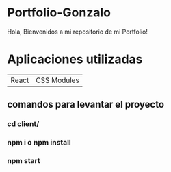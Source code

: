 # Portfolio-Gonzalo

Hola, Bienvenidos a mi repositorio de mi Portfolio!

<h1>Aplicaciones utilizadas</h1>
<table>
<tr>
<td>
  React
</td>
<td>
  CSS Modules
</td>    
</tr>
</table>



<h2>comandos para levantar el proyecto</h2>

### cd client/
### npm i o npm install
### npm start
